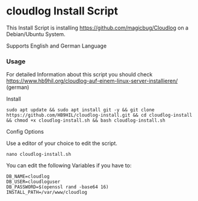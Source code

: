 # cloudlog Install Script

This Install Script is installing https://github.com/magicbug/Cloudlog on a Debian/Ubuntu System.

Supports English and German Language

### Usage

For detailed Information about this script you should check https://www.hb9hil.org/cloudlog-auf-einem-linux-server-installieren/ (german)


Install
```
sudo apt update && sudo apt install git -y && git clone https://github.com/HB9HIL/cloudlog-install.git && cd cloudlog-install && chmod +x cloudlog-install.sh && bash cloudlog-install.sh
```

Config Options

Use a editor of your choice to edit the script.
```
nano cloudlog-install.sh
```

You can edit the following Variables if you have to:
```
DB_NAME=cloudlog
DB_USER=cloudloguser
DB_PASSWORD=$(openssl rand -base64 16)
INSTALL_PATH=/var/www/cloudlog
```
